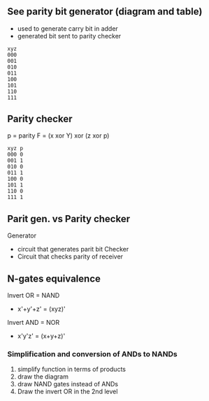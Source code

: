 # 

## See parity bit generator (diagram and table)
- used to generate carry bit in adder
- generated bit sent to parity checker

```
xyz
000
001
010
011
100
101
110
111

```

## Parity checker
p = parity
F = (x xor Y) xor (z xor p)

```
xyz	p
000	0
001	1
010	0
011	1
100	0
101	1
110	0
111	1
```
## Parit gen. vs Parity checker
Generator
- circuit that generates parit bit
Checker
- Circuit that checks parity of receiver

## N-gates equivalence

Invert OR = NAND
- x'+y'+z' = (xyz)'

Invert AND = NOR
- x'y'z' = (x+y+z)'

### Simplification and conversion of ANDs to NANDs
1. simplify function in terms of products
2. draw the diagram
3. draw NAND gates instead of ANDs
4. Draw the invert OR in the 2nd level
